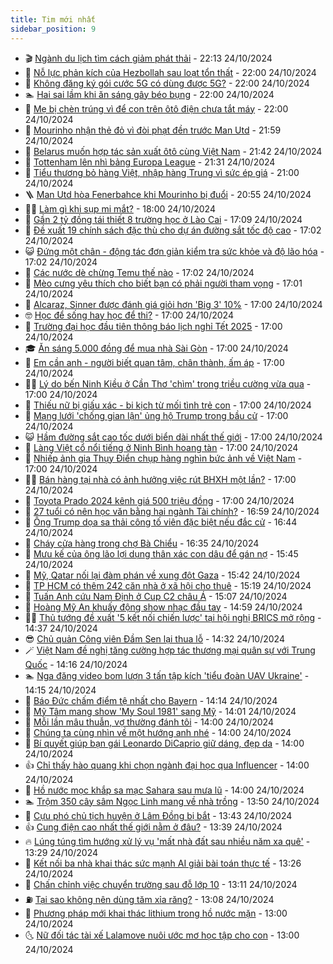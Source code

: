 ```yaml
---
title: Tim mới nhất
sidebar_position: 9
---
```


<!-- vnexpress-tin-moi-nhat:START -->
- 🎬 [Ngành du lịch tìm cách giảm phát thải](https://vnexpress.net/nganh-du-lich-tim-cach-giam-phat-thai-4807200.html) - 22:13 24/10/2024
- 🐎 [Nỗ lực phản kích của Hezbollah sau loạt tổn thất](https://vnexpress.net/no-luc-phan-kich-cua-hezbollah-sau-loat-ton-that-4807967.html) - 22:00 24/10/2024
- 🦍 [Không đăng ký gói cước 5G có dùng được 5G?](https://vnexpress.net/khong-dang-ky-goi-cuoc-5g-co-dung-duoc-5g-4807908.html) - 22:00 24/10/2024
- 🏊 [Hai sai lầm khi ăn sáng gây béo bụng](https://vnexpress.net/hai-sai-lam-khi-an-sang-gay-beo-bung-4807336.html) - 22:00 24/10/2024
- 🎊 [Mẹ bị chèn trúng vì để con trên ôtô điện chưa tắt máy](https://vnexpress.net/me-bi-chen-trung-vi-de-con-tren-oto-dien-chua-tat-may-4807917.html) - 22:00 24/10/2024
- 🎃 [Mourinho nhận thẻ đỏ vì đòi phạt đền trước Man Utd](https://vnexpress.net/mourinho-nhan-the-do-vi-doi-phat-den-truoc-man-utd-4808170.html) - 21:59 24/10/2024
- 🧰 [Belarus muốn hợp tác sản xuất ôtô cùng Việt Nam](https://vnexpress.net/belarus-muon-hop-tac-san-xuat-oto-cung-viet-nam-4808159.html) - 21:42 24/10/2024
- 🔭 [Tottenham lên nhì bảng Europa League](https://vnexpress.net/tottenham-len-nhi-bang-europa-league-4808169.html) - 21:31 24/10/2024
- 🫶 [Tiểu thương bỏ hàng Việt, nhập hàng Trung vì sức ép giá](https://vnexpress.net/tieu-thuong-bo-hang-viet-nhap-hang-trung-vi-suc-ep-gia-4808167.html) - 21:00 24/10/2024
- 🪜 [Man Utd hòa Fenerbahce khi Mourinho bị đuổi](https://vnexpress.net/man-utd-hoa-fenerbahce-khi-mourinho-bi-duoi-4808166.html) - 20:55 24/10/2024
- 👨‍🏫 [Làm gì khi sụp mi mắt?](https://vnexpress.net/lam-gi-khi-sup-mi-mat-4807628.html) - 18:00 24/10/2024
- 🎊 [Gần 2 tỷ đồng tái thiết 8 trường học ở Lào Cai](https://vnexpress.net/gan-2-ty-dong-tai-thiet-8-truong-hoc-o-lao-cai-4808152.html) - 17:09 24/10/2024
- 🎊 [Đề xuất 19 chính sách đặc thù cho dự án đường sắt tốc độ cao](https://vnexpress.net/de-xuat-19-chinh-sach-dac-thu-cho-du-an-duong-sat-toc-do-cao-4807914.html) - 17:02 24/10/2024
- 😺 [Đứng một chân - động tác đơn giản kiểm tra sức khỏe và độ lão hóa](https://vnexpress.net/dung-mot-chan-dong-tac-don-gian-kiem-tra-suc-khoe-va-do-lao-hoa-4808059.html) - 17:02 24/10/2024
- 🐘 [Các nước dè chừng Temu thế nào](https://vnexpress.net/cac-nuoc-de-chung-temu-the-nao-4808011.html) - 17:02 24/10/2024
- 🌁 [Mèo cưng yêu thích cho biết bạn có phải người tham vọng](https://vnexpress.net/meo-cung-yeu-thich-cho-biet-ban-co-phai-nguoi-tham-vong-4807567.html) - 17:01 24/10/2024
- 🐲 [Alcaraz, Sinner được đánh giá giỏi hơn &#39;Big 3&#39; 10%](https://vnexpress.net/alcaraz-sinner-duoc-danh-gia-gioi-hon-big-3-10-4808064.html) - 17:00 24/10/2024
- 🤓 [Học để sống hay học để thi?](https://vnexpress.net/hoc-de-song-hay-hoc-de-thi-4808158.html) - 17:00 24/10/2024
- 💪 [Trường đại học đầu tiên thông báo lịch nghỉ Tết 2025](https://vnexpress.net/truong-dai-hoc-dau-tien-thong-bao-lich-nghi-tet-2025-4808111.html) - 17:00 24/10/2024
- 🎓 [Ăn sáng 5.000 đồng để mua nhà Sài Gòn](https://vnexpress.net/an-sang-5-000-dong-de-mua-nha-sai-gon-4808023.html) - 17:00 24/10/2024
- 🫣 [Em cần anh - người biết quan tâm, chân thành, ấm áp](https://vnexpress.net/em-can-anh-nguoi-biet-quan-tam-chan-thanh-am-ap-4808004.html) - 17:00 24/10/2024
- 🧑‍💻 [Lý do bến Ninh Kiều ở Cần Thơ &#39;chìm&#39; trong triều cường vừa qua](https://vnexpress.net/ly-do-ben-ninh-kieu-o-can-tho-chim-trong-trieu-cuong-vua-qua-4807911.html) - 17:00 24/10/2024
- 🐲 [Thiếu nữ bị giấu xác - bi kịch từ mối tình trẻ con](https://vnexpress.net/thieu-nu-bi-giau-xac-bi-kich-tu-moi-tinh-tre-con-4807905.html) - 17:00 24/10/2024
- 🌝 [Mạng lưới &#39;chống gian lận&#39; ủng hộ Trump trong bầu cử](https://vnexpress.net/mang-luoi-chong-gian-lan-ung-ho-trump-trong-bau-cu-4807885.html) - 17:00 24/10/2024
- 😺 [Hầm đường sắt cao tốc dưới biển dài nhất thế giới](https://vnexpress.net/ham-duong-sat-cao-toc-duoi-bien-dai-nhat-the-gioi-4807779.html) - 17:00 24/10/2024
- 🐎 [Làng Việt cổ nổi tiếng ở Ninh Bình hoang tàn](https://vnexpress.net/lang-viet-co-noi-tieng-o-ninh-binh-hoang-tan-4807636.html) - 17:00 24/10/2024
- 🎡 [Nhiếp ảnh gia Thụy Điển chụp hàng nghìn bức ảnh về Việt Nam](https://vnexpress.net/nhiep-anh-gia-thuy-dien-chup-hang-nghin-buc-anh-ve-viet-nam-4807321.html) - 17:00 24/10/2024
- 👨‍🏫 [Bán hàng tại nhà có ảnh hưởng việc rút BHXH một lần?](https://vnexpress.net/buon-ban-tai-nha-co-anh-huong-den-viec-rut-bhxh-mot-lan-khong-4806758.html) - 17:00 24/10/2024
- 🦆 [Toyota Prado 2024 kênh giá 500 triệu đồng](https://vnexpress.net/toyota-prado-2024-kenh-gia-500-trieu-dong-4807881.html) - 17:00 24/10/2024
- 🚦 [27 tuổi có nên học văn bằng hai ngành Tài chính?](https://vnexpress.net/27-tuoi-co-nen-hoc-van-bang-hai-nganh-tai-chinh-4807138.html) - 16:59 24/10/2024
- 💫 [Ông Trump dọa sa thải công tố viên đặc biệt nếu đắc cử](https://vnexpress.net/ong-trump-doa-sa-thai-cong-to-vien-dac-biet-neu-dac-cu-4808138.html) - 16:44 24/10/2024
- 🎉 [Cháy cửa hàng trong chợ Bà Chiểu](https://vnexpress.net/chay-cua-hang-trong-cho-ba-chieu-4808160.html) - 16:35 24/10/2024
- 🌋 [Mưu kế của ông lão lợi dụng thân xác con dâu để gán nợ](https://vnexpress.net/bo-chong-loi-dung-con-dau-thieu-nang-de-gan-no-4808097.html) - 15:45 24/10/2024
- 🤖 [Mỹ, Qatar nối lại đàm phán về xung đột Gaza](https://vnexpress.net/my-qatar-noi-lai-dam-phan-ve-xung-dot-gaza-4808125.html) - 15:42 24/10/2024
- 🦏 [TP HCM có thêm 242 căn nhà ở xã hội cho thuê](https://vnexpress.net/tp-hcm-co-them-242-can-nha-o-xa-hoi-cho-thue-4808144.html) - 15:19 24/10/2024
- 🦩 [Tuấn Anh cứu Nam Định ở Cup C2 châu Á](https://vnexpress.net/tuan-anh-cuu-nam-dinh-o-cup-c2-chau-a-4808146.html) - 15:07 24/10/2024
- 👺 [Hoàng Mỹ An khuấy động show nhạc đầu tay](https://vnexpress.net/hoang-my-an-khuay-dong-show-nhac-dau-tay-4807996.html) - 14:59 24/10/2024
- 🧑‍🏫 [Thủ tướng đề xuất &#39;5 kết nối chiến lược&#39; tại hội nghị BRICS mở rộng](https://vnexpress.net/thu-tuong-de-xuat-5-ket-noi-chien-luoc-tai-hoi-nghi-brics-mo-rong-4808117.html) - 14:37 24/10/2024
- 😎 [Chủ quản Công viên Đầm Sen lại thua lỗ](https://vnexpress.net/chu-quan-cong-vien-dam-sen-lai-thua-lo-4808128.html) - 14:32 24/10/2024
- 🪄 [Việt Nam đề nghị tăng cường hợp tác thương mại quân sự với Trung Quốc](https://vnexpress.net/viet-nam-de-nghi-tang-cuong-hop-tac-thuong-mai-quan-su-voi-trung-quoc-4808123.html) - 14:16 24/10/2024
- 🏊 [Nga đăng video bom lượn 3 tấn tập kích &#39;tiểu đoàn UAV Ukraine&#39;](https://vnexpress.net/nga-dang-video-bom-luon-3-tan-tap-kich-tieu-doan-uav-ukraine-4808077.html) - 14:15 24/10/2024
- 💃 [Báo Đức chấm điểm tệ nhất cho Bayern](https://vnexpress.net/bao-duc-cham-diem-te-nhat-cho-bayern-4808070.html) - 14:14 24/10/2024
- 🦆 [Mỹ Tâm mang show &#39;My Soul 1981&#39; sang Mỹ](https://vnexpress.net/my-tam-mang-show-my-soul-1981-sang-my-4808001.html) - 14:01 24/10/2024
- 🎊 [Mỗi lần mâu thuẫn, vợ thường đánh tôi](https://vnexpress.net/moi-lan-mau-thuan-vo-thuong-danh-toi-4807953.html) - 14:00 24/10/2024
- 👺 [Chúng ta cùng nhìn về một hướng anh nhé](https://vnexpress.net/chung-ta-cung-nhin-ve-mot-huong-anh-nhe-4807921.html) - 14:00 24/10/2024
- 🎡 [Bí quyết giúp bạn gái Leonardo DiCaprio giữ dáng, đẹp da](https://vnexpress.net/bi-quyet-giup-ban-gai-leonardo-dicaprio-giu-dang-dep-da-4807901.html) - 14:00 24/10/2024
- 👍 [Chỉ thấy hào quang khi chọn ngành đại học qua Influencer](https://vnexpress.net/chi-thay-hao-quang-khi-chon-nganh-dai-hoc-qua-influencer-4807762.html) - 14:00 24/10/2024
- 🐎 [Hồ nước mọc khắp sa mạc Sahara sau mưa lũ](https://vnexpress.net/ho-nuoc-moc-khap-sa-mac-sahara-sau-mua-lu-4807276.html) - 14:00 24/10/2024
- 🏊 [Trộm 350 cây sâm Ngọc Linh mang về nhà trồng](https://vnexpress.net/trom-350-cay-sam-ngoc-linh-mang-ve-nha-trong-4808124.html) - 13:50 24/10/2024
- 🦩 [Cựu phó chủ tịch huyện ở Lâm Đồng bị bắt](https://vnexpress.net/cuu-pho-chu-tich-huyen-o-lam-dong-bi-bat-4808119.html) - 13:43 24/10/2024
- 👍 [Cung điện cao nhất thế giới nằm ở đâu?](https://vnexpress.net/cung-dien-cao-nhat-the-gioi-nam-o-dau-4808106.html) - 13:39 24/10/2024
- 🔥 [Lúng túng tìm hướng xử lý vụ &#39;mất nhà đất sau nhiều năm xa quê&#39;](https://vnexpress.net/lung-tung-tim-huong-xu-ly-vu-mat-nha-dat-sau-nhieu-nam-xa-que-4808061.html) - 13:29 24/10/2024
- 💄 [Kết nối ba nhà khai thác sức mạnh AI giải bài toán thực tế](https://vnexpress.net/ket-noi-ba-nha-khai-thac-suc-manh-ai-giai-bai-toan-thuc-te-4807984.html) - 13:26 24/10/2024
- 🤡 [Chấn chỉnh việc chuyển trường sau đỗ lớp 10](https://vnexpress.net/chan-chinh-viec-chuyen-truong-sau-do-lop-10-4807888.html) - 13:11 24/10/2024
- ⛽️ [Tại sao không nên dùng tăm xỉa răng?](https://vnexpress.net/tai-sao-khong-nen-dung-tam-xia-rang-4808027.html) - 13:08 24/10/2024
- 🚀 [Phương pháp mới khai thác lithium trong hồ nước mặn](https://vnexpress.net/phuong-phap-moi-khai-thac-lithium-trong-ho-nuoc-man-4807847.html) - 13:00 24/10/2024
- 🌜 [Nữ đối tác tài xế Lalamove nuôi ước mơ học tập cho con](https://vnexpress.net/nu-doi-tac-tai-xe-lalamove-nuoi-uoc-mo-hoc-tap-cho-con-4807467.html) - 13:00 24/10/2024<!-- vnexpress-tin-moi-nhat:END -->
